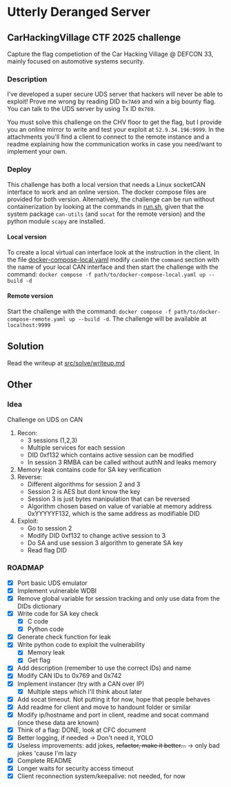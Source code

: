# Utterly Deranged Server

## CarHackingVillage CTF 2025 challenge

Capture the flag competiotion of the Car Hacking Village @ DEFCON 33, mainly focused on automotive systems security.

### Description

I’ve developed a super secure UDS server that hackers will never be able to exploit! Prove me wrong by reading DID `0x7A69` and win a big bounty flag. You can talk to the UDS server by using Tx ID `0x769`.

You must solve this challenge on the CHV floor to get the flag, but I provide you an online mirror to write and test your exploit at `52.9.34.196:9999`. In the attachments you'll find a client to connect to the remote instance and a readme explaining how the communication works in case you need/want to implement your own.

### Deploy

This challenge has both a local version that needs a Linux socketCAN interface to work and an online version. The docker compose files are provided for both version. Alternatively, the challenge can be run without containerization by looking  at the commands in [run.sh](src/chall/run.sh), given that the system package `can-utils` (and `socat` for the remote version) and the python module `scapy` are installed.

#### Local version
To create a local virtual can interface look at the instruction in the client. In the file [docker-compose-local.yaml](src/docker-compose-local.yaml) modify `can0`in the `command` section with the name of your local CAN interface and then start the challenge with the command: `docker compose -f path/to/docker-compose-local.yaml up --build -d` 

#### Remote version
Start the challenge with the command: `docker compose -f path/to/docker-compose-remote.yaml up --build -d`. The challenge will be available at `localhost:9999`

## Solution

Read the writeup at [src/solve/writeup.md](src/solve/writeup.md)

## Other

### Idea

Challenge on UDS on CAN
1. Recon:
    - 3 sessions (1,2,3)
    - Multiple services for each session
    - DID 0xf132 which contains active session can be modified
    - In session 3 RMBA can be called without authN and leaks memory
2. Memory leak contains code for SA key verification
3. Reverse:
    - Different algorithms for session 2 and 3
    - Session 2 is AES but dont know the key
    - Session 3 is just bytes manipulation that can be reversed
    - Algorithm chosen based on value of variable at memory address 0xYYYYYF132, which is the same address as modifiable DID
4. Exploit:
    - Go to session 2
    - Modify DID 0xf132 to change active session to 3
    - Do SA and use session 3 algorithm to generate SA key
    - Read flag DID

### ROADMAP

- [x] Port basic UDS emulator
- [x] Implement vulnerable WDBI
- [x] Remove global variable for session tracking and only use data from the DIDs dictionary
- [x] Write code for SA key check
  - [x] C code
  - [x] Python code
- [x] Generate check function for leak
- [x] Write python code to exploit the vulnerability
  - [x] Memory leak
  - [x] Get flag
- [x] Add description (remember to use the correct IDs) and name
- [x] Modify CAN IDs to 0x769 and 0x742
- [X] Implement instancer (try with a CAN over IP)
  - [X] Multiple steps which I'll think about later 
- [x] Add socat timeout. Not putting it for now, hope that people behaves
- [x] Add readme for client and move to handount folder or similar
- [x] Modify ip/hostname and port in client, readme and socat command (once these data are known)
- [x] Think of a flag: DONE, look at CFC document
- [x] Better logging, if needed -> Don't need it, YOLO
- [x] Useless improvements: add jokes, ~~refactor, make it better...~~ -> only bad jokes 'cause I'm lazy 
- [x] Complete README
- [x] Longer waits for security access timeout
- [x] Client reconnection system/keepalive: not needed, for now
